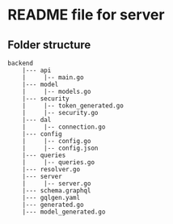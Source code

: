 # README file for server

## Folder structure
    backend
        |--- api
        |     |-- main.go
        |--- model
        |     |-- models.go
        |--- security
        |     |-- token_generated.go
        |     |-- security.go
        |--- dal
        |     |-- connection.go
        |--- config
        |     |-- config.go
        |     |-- config.json
        |--- queries
        |     |-- queries.go
        |--- resolver.go
        |--- server
        |     |-- server.go
        |--- schema.graphql
        |--- gqlgen.yaml
        |--- generated.go
        |--- model_generated.go